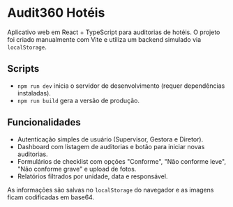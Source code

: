 # Audit360 Hotéis

Aplicativo web em React + TypeScript para auditorias de hotéis. O projeto foi criado manualmente com Vite e utiliza um backend simulado via `localStorage`.

## Scripts

- `npm run dev` inicia o servidor de desenvolvimento (requer dependências instaladas).
- `npm run build` gera a versão de produção.

## Funcionalidades

- Autenticação simples de usuário (Supervisor, Gestora e Diretor).
- Dashboard com listagem de auditorias e botão para iniciar novas auditorias.
- Formulários de checklist com opções "Conforme", "Não conforme leve", "Não conforme grave" e upload de fotos.
- Relatórios filtrados por unidade, data e responsável.

As informações são salvas no `localStorage` do navegador e as imagens ficam codificadas em base64.
